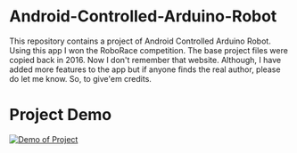 # Android-Controlled-Arduino-Robot

This repository contains a project of  Android Controlled Arduino Robot. Using this app I won the RoboRace competition.
The base project files were copied back in 2016. Now I don't remember that website. Although, I have added more features to the app but if anyone finds the real author, please do let me know. So, to give'em credits.


# Project Demo
[![Demo of Project](https://img.youtube.com/vi/8XTZA7pa8l0/0.jpg)](https://www.youtube.com/watch?v=8XTZA7pa8l0)
